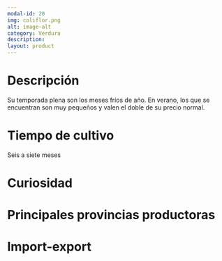 ```yaml
---
modal-id: 20
img: coliflor.png
alt: image-alt
category: Verdura
description:
layout: product
---
```


# Descripción
Su temporada plena son los meses fríos de año. En verano, los que se encuentran son muy pequeños y valen el doble de su precio normal.

# Tiempo de cultivo
Seis a siete meses

# Curiosidad

# Principales provincias productoras
<div class="chart"></div>

# Import-export
<svg class="import-export" width="600" height="350"></svg>
